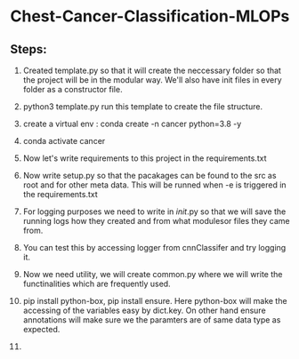 # Chest-Cancer-Classification-MLOPs

## Steps:

1. Created template.py so that it will create the neccessary folder so that the project will be in the modular way. We'll also have init files in every folder as a constructor file.

2. python3 template.py run this template to create the file structure.

3. create a virtual env : conda create -n cancer python=3.8 -y

4. conda activate cancer

5. Now let's write requirements to this project in the requirements.txt

6. Now write setup.py so that the pacakages can be found to the src as root and for other meta data. This will be runned when -e is triggered in the requirements.txt

7. For logging purposes we need to write in _init_.py so that we will save the running logs how they created and from what modulesor files they came from.

8. You can test this by accessing logger from cnnClassifer and try logging it.

9. Now we need utility, we will create common.py where we will write the functinalities which are frequently used.

10. pip install python-box, pip install ensure. Here python-box will make the accessing of the variables easy by dict.key. On other hand ensure annotations will make sure we the paramters are of same data type as expected.

11. 